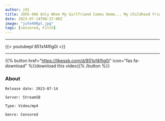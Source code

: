 ```yaml
---
author: j91
title: JUFE-496 Only When My Girlfriend Comes Home... My Childhood Friend Alice Oto Who Squeezes Out My Sperm With Her Bling Big Ass And Bare Anal
date: 2023-07-14T00:37:00Z
image: "jufe496pl.jpg"
tags: [censored, Fitch]
---
```

___

{{< youtubepl 851xf4lfig0i >}}
___

{{% button href="https://likessb.com/d/851xf4lfig0i" icon="fas fa-download" %}}download this video{{% /button %}}
### About

`Release date: 2023-07-14`

`Server: StreamSB`

`Type: Video/mp4`

`Genre:	Censored`